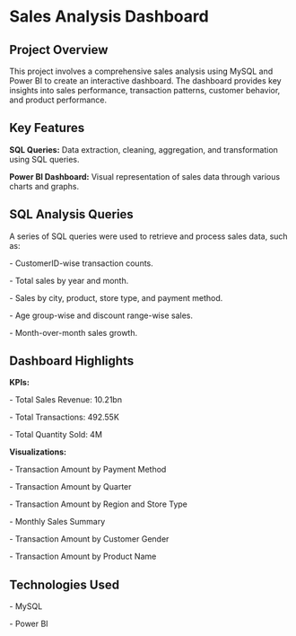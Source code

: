 # Sales Analysis Dashboard




  ## Project Overview

  This project involves a comprehensive sales analysis using MySQL and Power BI to create an interactive dashboard. The dashboard provides key insights into sales performance, transaction patterns, customer behavior, and product performance.



  ## Key Features



  **SQL Queries:** Data extraction, cleaning, aggregation, and transformation using SQL queries.

  **Power BI Dashboard:** Visual representation of sales data through various charts and graphs.


 ## SQL Analysis Queries

  A series of SQL queries were used to retrieve and process sales data, such as:

  \- CustomerID-wise transaction counts.

  \- Total sales by year and month.

  \- Sales by city, product, store type, and payment method.

  \- Age group-wise and discount range-wise sales.

  \- Month-over-month sales growth.

  ## Dashboard Highlights

  **KPIs:**

  &#x20; \- Total Sales Revenue: 10.21bn

  &#x20; \- Total Transactions: 492.55K

  &#x20; \- Total Quantity Sold: 4M



  **Visualizations:**

  &#x20; \- Transaction Amount by Payment Method

  &#x20; \- Transaction Amount by Quarter

  &#x20; \- Transaction Amount by Region and Store Type

  &#x20; \- Monthly Sales Summary

  &#x20; \- Transaction Amount by Customer Gender

  &#x20; \- Transaction Amount by Product Name



  ## Technologies Used

\- MySQL

  \- Power BI





 
